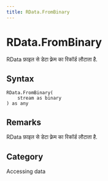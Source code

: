 ```yaml
---
title: RData.FromBinary
---
```


# RData.FromBinary


RData फ़ाइल से डेटा फ़्रेम का रिकॉर्ड लौटाता है.


## Syntax

```powerquery
RData.FromBinary(
    stream as binary
) as any
```


## Remarks

RData फ़ाइल से डेटा फ़्रेम का रिकॉर्ड लौटाता है.



## Category
Accessing data
